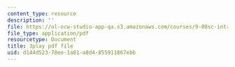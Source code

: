 ```yaml
---
content_type: resource
description: ''
file: https://ol-ocw-studio-app-qa.s3.amazonaws.com/courses/9-00sc-introduction-to-psychology-fall-2011/d144d52378ee1a81a8d4855911867ebb_vf1U3Nt3HQk.pdf
file_type: application/pdf
resourcetype: Document
title: 3play pdf file
uid: d144d523-78ee-1a81-a8d4-855911867ebb
---
```

